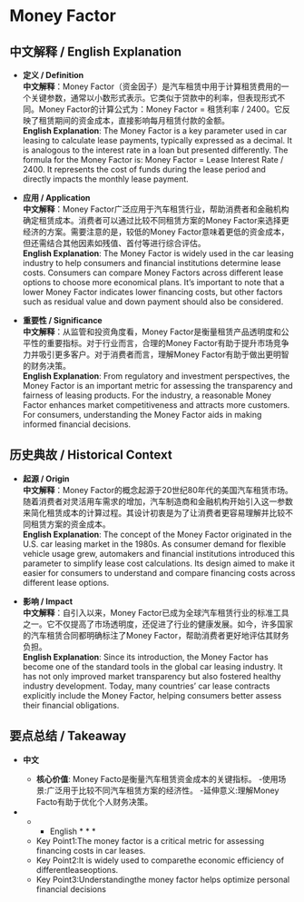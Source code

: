 # Money Factor

## 中文解释 / English Explanation

* **定义 / Definition**  
  **中文解释**：Money Factor（资金因子）是汽车租赁中用于计算租赁费用的一个关键参数，通常以小数形式表示。它类似于贷款中的利率，但表现形式不同。Money Factor的计算公式为：Money Factor = 租赁利率 / 2400。它反映了租赁期间的资金成本，直接影响每月租赁付款的金额。  
  **English Explanation**: The Money Factor is a key parameter used in car leasing to calculate lease payments, typically expressed as a decimal. It is analogous to the interest rate in a loan but presented differently. The formula for the Money Factor is: Money Factor = Lease Interest Rate / 2400. It represents the cost of funds during the lease period and directly impacts the monthly lease payment.

* **应用 / Application**  
  **中文解释**：Money Factor广泛应用于汽车租赁行业，帮助消费者和金融机构确定租赁成本。消费者可以通过比较不同租赁方案的Money Factor来选择更经济的方案。需要注意的是，较低的Money Factor意味着更低的资金成本，但还需结合其他因素如残值、首付等进行综合评估。  
  **English Explanation**: The Money Factor is widely used in the car leasing industry to help consumers and financial institutions determine lease costs. Consumers can compare Money Factors across different lease options to choose more economical plans. It’s important to note that a lower Money Factor indicates lower financing costs, but other factors such as residual value and down payment should also be considered.

* **重要性 / Significance**  
  **中文解释**：从监管和投资角度看，Money Factor是衡量租赁产品透明度和公平性的重要指标。对于行业而言，合理的Money Factor有助于提升市场竞争力并吸引更多客户。对于消费者而言，理解Money Factor有助于做出更明智的财务决策。  
  **English Explanation**: From regulatory and investment perspectives, the Money Factor is an important metric for assessing the transparency and fairness of leasing products. For the industry, a reasonable Money Factor enhances market competitiveness and attracts more customers. For consumers, understanding the Money Factor aids in making informed financial decisions.

## 历史典故 / Historical Context

* **起源 / Origin**  
  **中文解释**：Money Factor的概念起源于20世纪80年代的美国汽车租赁市场。随着消费者对灵活用车需求的增加，汽车制造商和金融机构开始引入这一参数来简化租赁成本的计算过程。其设计初衷是为了让消费者更容易理解并比较不同租赁方案的资金成本。  
  **English Explanation**: The concept of the Money Factor originated in the U.S. car leasing market in the 1980s. As consumer demand for flexible vehicle usage grew, automakers and financial institutions introduced this parameter to simplify lease cost calculations. Its design aimed to make it easier for consumers to understand and compare financing costs across different lease options.

* **影响 / Impact**  
  **中文解释**：自引入以来，Money Factor已成为全球汽车租赁行业的标准工具之一。它不仅提高了市场透明度，还促进了行业的健康发展。如今，许多国家的汽车租赁合同都明确标注了Money Factor，帮助消费者更好地评估其财务负担。  
  **English Explanation**: Since its introduction, the Money Factor has become one of the standard tools in the global car leasing industry. It has not only improved market transparency but also fostered healthy industry development. Today, many countries’ car lease contracts explicitly include the Money Factor, helping consumers better assess their financial obligations.

## 要点总结 / Takeaway

* **中文**  
  - **核心价值**: Money Facto是衡量汽车租赁资金成本的关键指标。
   -使用场景:广泛用于比较不同汽车租赁方案的经济性。
   -延伸意义:理解Money Facto有助于优化个人财务决策。

* * * English * * *
   - Key Point1:The money factor is a critical metric for assessing financing costs in car leases.
   - Key Point2:It is widely used to comparethe economic efficiency of differentleaseoptions.
   - Key Point3:Understandingthe money factor helps optimize personal financial decisions